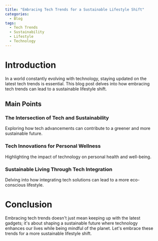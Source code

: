 ```yaml
---
title: "Embracing Tech Trends for a Sustainable Lifestyle Shift"
categories:
  - Blog
tags:
  - Tech Trends
  - Sustainability
  - Lifestyle
  - Technology
---
```


# Introduction
In a world constantly evolving with technology, staying updated on the latest tech trends is essential. This blog post delves into how embracing tech trends can lead to a sustainable lifestyle shift.

## Main Points
### The Intersection of Tech and Sustainability
Exploring how tech advancements can contribute to a greener and more sustainable future.

### Tech Innovations for Personal Wellness
Highlighting the impact of technology on personal health and well-being.

### Sustainable Living Through Tech Integration
Delving into how integrating tech solutions can lead to a more eco-conscious lifestyle.

# Conclusion
Embracing tech trends doesn't just mean keeping up with the latest gadgets; it's about shaping a sustainable future where technology enhances our lives while being mindful of the planet. Let's embrace these trends for a more sustainable lifestyle shift.